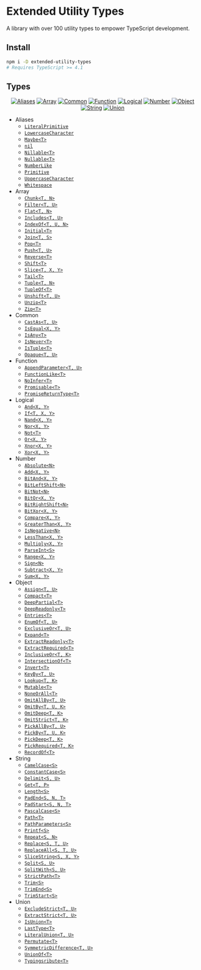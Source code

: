 # Extended Utility Types

A library with over 100 utility types to empower TypeScript development.

## Install

```sh
npm i -D extended-utility-types
# Requires TypeScript >= 4.1
```

## Types

<div align="center">

[![Aliases]](typings/aliases)
[![Array]](typings/array)
[![Common]](typings/common)
[![Function]](typings/function)
[![Logical]](typings/logical)
[![Number]](typings/number)
[![Object]](typings/object)
[![String]](typings/string)
[![Union]](typings/union)

</div>

- Aliases
  - [`LiteralPrimitive`](typings/aliases/LiteralPrimitive.d.ts)
  - [`LowercaseCharacter`](typings/aliases/LowercaseCharacter.d.ts)
  - [`Maybe<T>`](typings/aliases/Maybe.d.ts)
  - [`nil`](typings/aliases/Nil.d.ts)
  - [`Nillable<T>`](typings/aliases/Nillable.d.ts)
  - [`Nullable<T>`](typings/aliases/Nullable.d.ts)
  - [`NumberLike`](typings/aliases/NumberLike.d.ts)
  - [`Primitive`](typings/aliases/Primitive.d.ts)
  - [`UppercaseCharacter`](typings/aliases/UppercaseCharacter.d.ts)
  - [`Whitespace`](typings/aliases/Whitespace.d.ts)
- Array
  - [`Chunk<T, N>`](typings/array/Chunk.d.ts)
  - [`Filter<T, U>`](typings/array/Filter.d.ts)
  - [`Flat<T, N>`](typings/array/Flat.d.ts)
  - [`Includes<T, U>`](typings/array/Includes.d.ts)
  - [`IndexOf<T, U, N>`](typings/array/IndexOf.d.ts)
  - [`Initial<T>`](typings/array/Initial.d.ts)
  - [`Join<T, S>`](typings/array/Join.d.ts)
  - [`Pop<T>`](typings/array/Pop.d.ts)
  - [`Push<T, U>`](typings/array/Push.d.ts)
  - [`Reverse<T>`](typings/array/Reverse.d.ts)
  - [`Shift<T>`](typings/array/Shift.d.ts)
  - [`Slice<T, X, Y>`](typings/array/Slice.d.ts)
  - [`Tail<T>`](typings/array/Tail.d.ts)
  - [`Tuple<T, N>`](typings/array/Tuple.d.ts)
  - [`TupleOf<T>`](typings/array/TupleOf.d.ts)
  - [`Unshift<T, U>`](typings/array/Unshift.d.ts)
  - [`Unzip<T>`](typings/array/Unzip.d.ts)
  - [`Zip<T>`](typings/array/Zip.d.ts)
- Common
  - [`CastAs<T, U>`](typings/common/CastAs.d.ts)
  - [`IsEqual<X, Y>`](typings/common/IsEqual.d.ts)
  - [`IsAny<T>`](typings/common/IsAny.d.ts)
  - [`IsNever<T>`](typings/common/IsNever.d.ts)
  - [`IsTuple<T>`](typings/common/IsTuple.d.ts)
  - [`Opaque<T, U>`](typings/common/Opaque.d.ts)
- Function
  - [`AppendParameter<T, U>`](typings/function/AppendParameter.d.ts)
  - [`FunctionLike<T>`](typings/function/FunctionLike.d.ts)
  - [`NoInfer<T>`](typings/function/NoInfer.d.ts)
  - [`Promisable<T>`](typings/function/Promisable.d.ts)
  - [`PromiseReturnType<T>`](typings/function/PromiseReturnType.d.ts)
- Logical
  - [`And<X, Y>`](typings/logical/And.d.ts)
  - [`If<T, X, Y>`](typings/logical/If.d.ts)
  - [`Nand<X, Y>`](typings/logical/Nand.d.ts)
  - [`Nor<X, Y>`](typings/logical/Nor.d.ts)
  - [`Not<T>`](typings/logical/Not.d.ts)
  - [`Or<X, Y>`](typings/logical/Or.d.ts)
  - [`Xnor<X, Y>`](typings/logical/Xnor.d.ts)
  - [`Xor<X, Y>`](typings/logical/Xor.d.ts)
- Number
  - [`Absolute<N>`](typings/number/Absolute.d.ts)
  - [`Add<X, Y>`](typings/number/Add.d.ts)
  - [`BitAnd<X, Y>`](typings/number/BitAnd.d.ts)
  - [`BitLeftShift<N>`](typings/number/BitLeftShift.d.ts)
  - [`BitNot<N>`](typings/number/BitNot.d.ts)
  - [`BitOr<X, Y>`](typings/number/BitOr.d.ts)
  - [`BitRightShift<N>`](typings/number/BitRightShift.d.ts)
  - [`BitXor<X, Y>`](typings/number/BitXor.d.ts)
  - [`Compare<X, Y>`](typings/number/Compare.d.ts)
  - [`GreaterThan<X, Y>`](typings/number/GreaterThan.d.ts)
  - [`IsNegative<N>`](typings/number/IsNegative.d.ts)
  - [`LessThan<X, Y>`](typings/number/LessThan.d.ts)
  - [`Multiply<X, Y>`](typings/number/Multiply.d.ts)
  - [`ParseInt<S>`](typings/number/ParseInt.d.ts)
  - [`Range<X, Y>`](typings/number/Range.d.ts)
  - [`Sign<N>`](typings/number/Sign.d.ts)
  - [`Subtract<X, Y>`](typings/number/Subtract.d.ts)
  - [`Sum<X, Y>`](typings/number/Sum.d.ts)
- Object
  - [`Assign<T, U>`](typings/object/Assign.d.ts)
  - [`Compact<T>`](typings/object/Compact.d.ts)
  - [`DeepPartial<T>`](typings/object/DeepPartial.d.ts)
  - [`DeepReadonly<T>`](typings/object/DeepReadonly.d.ts)
  - [`Entries<T>`](typings/object/Entries.d.ts)
  - [`EnumOf<T, U>`](typings/object/EnumOf.d.ts)
  - [`ExclusiveOr<T, U>`](typings/object/ExclusiveOr.d.ts)
  - [`Expand<T>`](typings/object/Expand.d.ts)
  - [`ExtractReadonly<T>`](typings/object/ExtractReadonly.d.ts)
  - [`ExtractRequired<T>`](typings/object/ExtractRequired.d.ts)
  - [`InclusiveOr<T, K>`](typings/object/InclusiveOr.d.ts)
  - [`IntersectionOf<T>`](typings/object/IntersectionOf.d.ts)
  - [`Invert<T>`](typings/object/Invert.d.ts)
  - [`KeyBy<T, U>`](typings/object/KeyBy.d.ts)
  - [`Lookup<T, K>`](typings/object/Lookup.d.ts)
  - [`Mutable<T>`](typings/object/Mutable.d.ts)
  - [`NoneOrAll<T>`](typings/object/NoneOrAll.d.ts)
  - [`OmitAllBy<T, U>`](typings/object/OmitAllBy.d.ts)
  - [`OmitBy<T, U, K>`](typings/object/OmitBy.d.ts)
  - [`OmitDeep<T, K>`](typings/object/OmitDeep.d.ts)
  - [`OmitStrict<T, K>`](typings/object/OmitStrict.d.ts)
  - [`PickAllBy<T, U>`](typings/object/PickAllBy.d.ts)
  - [`PickBy<T, U, K>`](typings/object/PickBy.d.ts)
  - [`PickDeep<T, K>`](typings/object/PickDeep.d.ts)
  - [`PickRequired<T, K>`](typings/object/PickRequired.d.ts)
  - [`RecordOf<T>`](typings/object/RecordOf.d.ts)
- String
  - [`CamelCase<S>`](typings/string/CamelCase.d.ts)
  - [`ConstantCase<S>`](typings/string/ConstantCase.d.ts)
  - [`Delimit<S, U>`](typings/string/Delimit.d.ts)
  - [`Get<T, P>`](typings/string/Get.d.ts)
  - [`Length<S>`](typings/string/Length.d.ts)
  - [`PadEnd<S, N, T>`](typings/string/PadEnd.d.ts)
  - [`PadStart<S, N, T>`](typings/string/PadStart.d.ts)
  - [`PascalCase<S>`](typings/string/PascalCase.d.ts)
  - [`Path<T>`](typings/string/Path.d.ts)
  - [`PathParameters<S>`](typings/string/PathParameters.d.ts)
  - [`Printf<S>`](typings/string/Printf.d.ts)
  - [`Repeat<S, N>`](typings/string/Repeat.d.ts)
  - [`Replace<S, T, U>`](typings/string/Replace.d.ts)
  - [`ReplaceAll<S, T, U>`](typings/string/ReplaceAll.d.ts)
  - [`SliceString<S, X, Y>`](typings/string/SliceString.d.ts)
  - [`Split<S, U>`](typings/string/Split.d.ts)
  - [`SplitWith<S, U>`](typings/string/SplitWith.d.ts)
  - [`StrictPath<T>`](typings/string/StrictPath.d.ts)
  - [`Trim<S>`](typings/string/Trim.d.ts)
  - [`TrimEnd<S>`](typings/string/TrimEnd.d.ts)
  - [`TrimStart<S>`](typings/string/TrimStart.d.ts)
- Union
  - [`ExcludeStrict<T, U>`](typings/union/ExcludeStrict.d.ts)
  - [`ExtractStrict<T, U>`](typings/union/ExtractStrict.d.ts)
  - [`IsUnion<T>`](typings/union/IsUnion.d.ts)
  - [`LastType<T>`](typings/union/LastType.d.ts)
  - [`LiteralUnion<T, U>`](typings/union/LiteralUnion.d.ts)
  - [`Permutate<T>`](typings/union/Permutate.d.ts)
  - [`SymmetricDifference<T, U>`](typings/union/SymmetricDifference.d.ts)
  - [`UnionOf<T>`](typings/union/UnionOf.d.ts)
  - [`Typingsribute<T>`](typings/union/Typingsribute.d.ts)

[Aliases]: https://img.shields.io/badge/10-Aliases-FF9C9F?style=for-the-badge&labelColor=363C44
[Array]: https://img.shields.io/badge/18-Array-FEC98F?style=for-the-badge&labelColor=363C44
[Common]: https://img.shields.io/badge/6-Common-FEDD9E?style=for-the-badge&labelColor=363C44
[Function]: https://img.shields.io/badge/5-Function-B9E9AA?style=for-the-badge&labelColor=363C44
[Logical]: https://img.shields.io/badge/8-Logical-B9F9E6?style=for-the-badge&labelColor=363C44
[Number]: https://img.shields.io/badge/18-Number-B1F1F4?style=for-the-badge&labelColor=363C44
[Object]: https://img.shields.io/badge/26-Object-88C5FF?style=for-the-badge&labelColor=363C44
[String]: https://img.shields.io/badge/21-String-C7B4E0?style=for-the-badge&labelColor=363C44
[Union]: https://img.shields.io/badge/9-Union-F8CEEE?style=for-the-badge&labelColor=363C44
